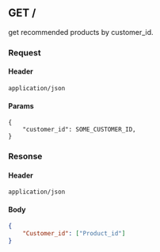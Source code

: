 ## GET /
get recommended products by customer_id.

### Request

#### Header
```
application/json
```

#### Params
```
{
    "customer_id": SOME_CUSTOMER_ID,
}
```

### Resonse
#### Header
```
application/json
```

#### Body
```json
{
    "Customer_id": ["Product_id"]
}
```